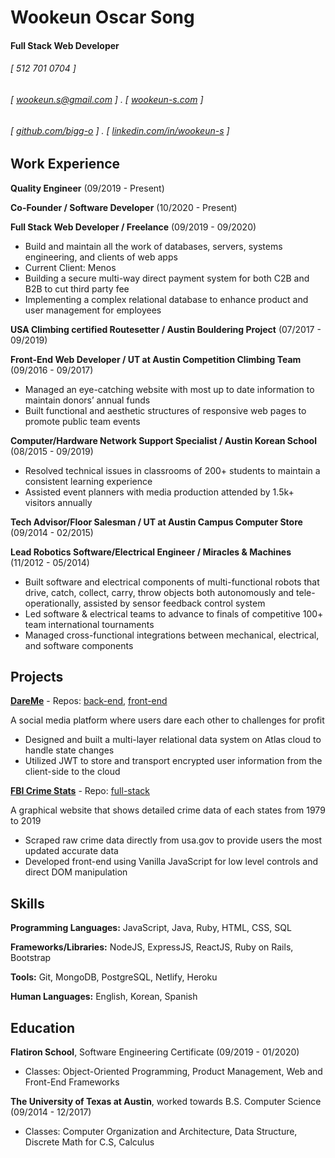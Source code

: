 Wookeun Oscar Song
======

#### Full Stack Web Developer 
###### [ 512 701 0704 ]
###### [ wookeun.s@gmail.com ] . [ [wookeun-s.com](https://www.wookeun-s.com/) ]
###### [ [github.com/bigg-o](http://www.github.com/bigg-o) ] . [ [linkedin.com/in/wookeun-s](https://www.linkedin.com/in/wookeun-s) ]


Work Experience
---------
**Quality Engineer** (09/2019 - Present)

**Co-Founder  /  Software Developer** (10/2020 - Present)

**Full Stack Web Developer  /  Freelance** (09/2019 - 09/2020)

- Build and maintain all the work of databases, servers, systems engineering, and clients of web apps
- Current Client:   Menos
- Building a secure multi-way direct payment system for both C2B and B2B to cut third party fee
- Implementing a complex relational database to enhance product and user management for employees

**USA Climbing certified Routesetter  /  Austin Bouldering Project** (07/2017 - 09/2019)

**Front-End Web Developer  /  UT at Austin Competition Climbing Team** (09/2016 - 09/2017)

- Managed an eye-catching website with most up to date information to maintain donors’ annual funds
- Built functional and aesthetic structures of responsive web pages to promote public team events

**Computer/Hardware Network Support Specialist  /  Austin Korean School** (08/2015 - 09/2019)

- Resolved technical issues in classrooms of 200+ students to maintain a consistent learning experience
- Assisted event planners with media production attended by 1.5k+ visitors annually

**Tech Advisor/Floor Salesman  /  UT at Austin Campus Computer Store** (09/2014 - 02/2015)

**Lead Robotics Software/Electrical Engineer  /  Miracles & Machines** (11/2012 - 05/2014)

- Built software and electrical components of multi-functional robots that drive, catch, collect, carry, throw objects both autonomously and tele-operationally, assisted by sensor feedback control system
- Led software & electrical teams to advance to finals of competitive 100+ team international tournaments
- Managed cross-functional integrations between mechanical, electrical, and software components

Projects
--------
**[DareMe](https://dareme.netlify.com/)** - Repos: [back-end](https://github.com/Bigg-O/DareMe_backend), [front-end](https://github.com/Bigg-O/DareMe_frontend)

A social media platform where users dare each other to challenges for profit
- Designed and built a multi-layer relational data system on Atlas cloud to handle state changes
- Utilized JWT to store and transport encrypted user information from the client-side to the cloud

**[FBI Crime Stats](https://crime-stats-app.herokuapp.com/)** - Repo: [full-stack](https://github.com/Bigg-O/Crime-Stats)

A graphical website that shows detailed crime data of each states from 1979 to 2019
- Scraped raw crime data directly from usa.gov to provide users the most updated accurate data
- Developed front-end using Vanilla JavaScript for low level controls and direct DOM manipulation



Skills
------
**Programming Languages:** JavaScript, Java, Ruby, HTML, CSS, SQL

**Frameworks/Libraries:** NodeJS, ExpressJS, ReactJS, Ruby on Rails, Bootstrap

**Tools:** Git, MongoDB, PostgreSQL, Netlify, Heroku

**Human Languages:** English, Korean, Spanish


Education
------
**Flatiron School**, Software Engineering Certificate (09/2019 - 01/2020)
- Classes: Object-Oriented Programming, Product Management, Web and Front-End Frameworks

**The University of Texas at Austin**, worked towards B.S. Computer Science (09/2014 - 12/2017)
- Classes: Computer Organization and Architecture, Data Structure, Discrete Math for C.S,  Calculus
